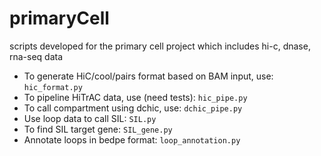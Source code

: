 # primaryCell
scripts developed for the primary cell project which includes hi-c, dnase, rna-seq data

- To generate HiC/cool/pairs format based on BAM input, use: 
  `hic_format.py`
- To pipeline HiTrAC data, use (need tests): 
  `hic_pipe.py ` 
- To call compartment using dchic, use: 
  `dchic_pipe.py`
- Use loop data to call SIL: 
  `SIL.py `
- To find SIL target gene: 
  `SIL_gene.py`
- Annotate loops in bedpe format: 
  `loop_annotation.py`
